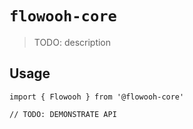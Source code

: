 # `flowooh-core`

> TODO: description

## Usage

```
import { Flowooh } from '@flowooh-core'

// TODO: DEMONSTRATE API
```
